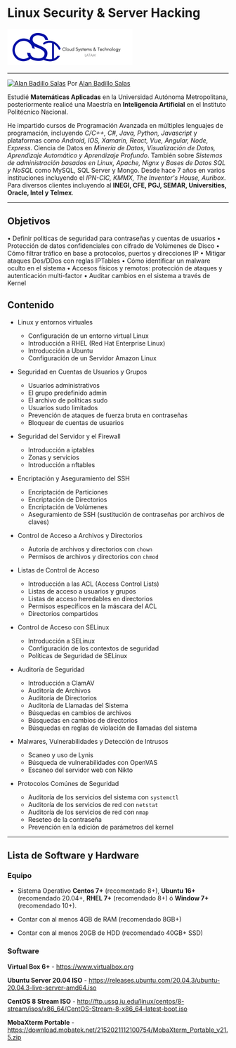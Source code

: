 # Linux Security & Server Hacking

[![CST Logo](./assets/logo.png)](https://cloud-systems-technology.com.mx)

---

[![Alan Badillo Salas](https://avatars.githubusercontent.com/u/79223578?s=40&v=4 "Alan Badillo Salas")](https://github.com/dragonnomada) Por [Alan Badillo Salas](https://github.com/dragonnomada)

Estudié **Matemáticas Aplicadas** en la Universidad Autónoma Metropolitana, posteriormente realicé una Maestría en **Inteligencia Artificial** en el Instituto Politécnico Nacional.

He impartido cursos de Programación Avanzada en múltiples lenguajes de programación, incluyendo *C/C++, C#, Java, Python, Javascript* y plataformas como *Android, IOS, Xamarin, React, Vue, Angular, Node, Express*. Ciencia de Datos en *Minería de Datos, Visualización de Datos, Aprendizaje Automático y Aprendizaje Profundo*. También sobre *Sistemas de administración basados en Linux, Apache, Nignx* y *Bases de Datos SQL y NoSQL* como MySQL, SQL Server y Mongo. Desde hace 7 años en varios instituciones incluyendo el *IPN-CIC, KMMX, The Inventor's House, Auribox*. Para diversos clientes incluyendo al **INEGI, CFE, PGJ, SEMAR, Universities, Oracle, Intel y Telmex**.

---

## Objetivos

• Definir políticas de seguridad para contraseñas y cuentas de usuarios
• Protección de datos confidenciales con cifrado de Volúmenes de Disco
• Cómo filtrar tráfico en base a protocolos, puertos y direcciones IP
• Mitigar ataques Dos/DDos con reglas IPTables
• Cómo identificar un malware oculto en el sistema
• Accesos físicos y remotos: protección de ataques y autenticación multi-factor
• Auditar cambios en el sistema a través de Kernel

## Contenido

* Linux y entornos virtuales

	- Configuración de un entorno virtual Linux
	- Introducción a RHEL (Red Hat Enterprise Linux)
	- Introducción a Ubuntu
	- Configuración de un Servidor Amazon Linux

* Seguridad en Cuentas de Usuarios y Grupos

	- Usuarios administrativos
	- El grupo predefinido admin
	- El archivo de políticas sudo
	- Usuarios sudo limitados
	- Prevención de ataques de fuerza bruta en contraseñas
	- Bloquear de cuentas de usuarios

* Seguridad del Servidor y el Firewall

	- Introducción a iptables
	- Zonas y servicios
	- Introducción a nftables

* Encriptación y Aseguramiento del SSH 

	- Encriptación de Particiones
	- Encriptación de Directorios
	- Encriptación de Volúmenes
	- Aseguramiento de SSH (sustitución de contraseñas por archivos de claves)

* Control de Acceso a Archivos y Directorios

	- Autoria de archivos y directorios con `chown`
	- Permisos de archivos y directorios con `chmod`

* Listas de Control de Acceso

	- Introducción a las ACL (Access Control Lists)
	- Listas de acceso a usuarios y grupos
	- Listas de acceso heredables en directorios
	- Permisos específicos en la máscara del ACL
	- Directorios compartidos

* Control de Acceso con SELinux

	- Introducción a SELinux
	- Configuración de los contextos de seguridad
	- Políticas de Seguridad de SELinux

* Auditoría de Seguridad

	- Introducción a ClamAV
	- Auditoría de Archivos
	- Auditoría de Directorios
	- Auditoría de Llamadas del Sistema
	- Búsquedas en cambios de archivos
	- Búsquedas en cambios de directorios
	- Búsquedas en reglas de violación de llamadas del sistema

* Malwares, Vulnerabilidades y Detección de Intrusos

	- Scaneo y uso de Lynis
	- Búsqueda de vulnerabilidades con OpenVAS
	- Escaneo del servidor web con Nikto

* Protocolos Comúnes de Seguridad

	- Auditoría de los servicios del sistema con `systemctl`
	- Auditoría de los servicios de red con `netstat`
	- Auditoría de los servicios de red con `nmap`
	- Reseteo de la contraseña
	- Prevención en la edición de parámetros del kernel

---

## Lista de Software y Hardware

### Equipo

* Sistema Operativo **Centos 7+** (recomentado 8+), **Ubuntu 16+** (recomendado 20.04+, **RHEL 7+** (recomendado 8+) ó **Window 7+** (recomendado 10+).

* Contar con al menos 4GB de RAM (recomendado 8GB+)

* Contar con al menos 20GB de HDD (recomendado 40GB+ SSD)

### Software

**Virtual Box 6+** - https://www.virtualbox.org

**Ubuntu Server 20.04 ISO** - https://releases.ubuntu.com/20.04.3/ubuntu-20.04.3-live-server-amd64.iso

**CentOS 8 Stream ISO** - http://ftp.ussg.iu.edu/linux/centos/8-stream/isos/x86_64/CentOS-Stream-8-x86_64-latest-boot.iso

**MobaXterm Portable** - https://download.mobatek.net/2152021112100754/MobaXterm_Portable_v21.5.zip
